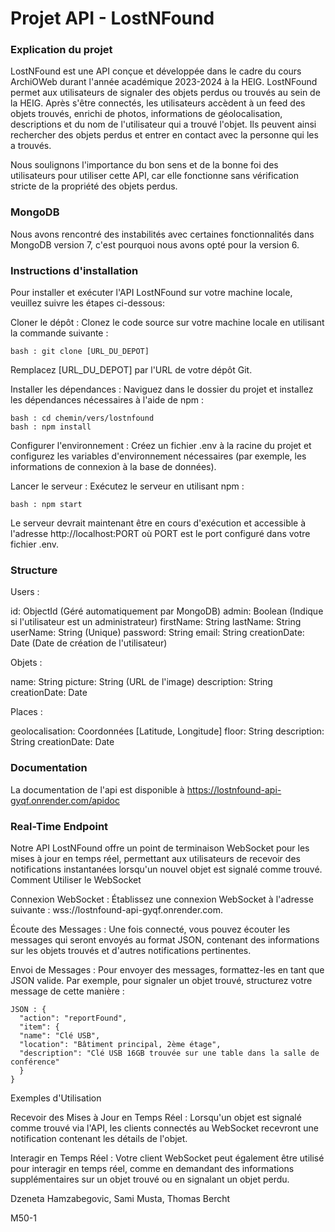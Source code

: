 # Projet API - LostNFound

### Explication du projet
LostNFound est une API conçue et développée dans le cadre du cours ArchiOWeb durant l'année académique 2023-2024 à la HEIG. LostNFound permet aux utilisateurs de signaler des objets perdus ou trouvés au sein de la HEIG. Après s'être connectés, les utilisateurs accèdent à un feed des objets trouvés, enrichi de photos, informations de géolocalisation, descriptions et du nom de l'utilisateur qui a trouvé l'objet. Ils peuvent ainsi rechercher des objets perdus et entrer en contact avec la personne qui les a trouvés.

Nous soulignons l'importance du bon sens et de la bonne foi des utilisateurs pour utiliser cette API, car elle fonctionne sans vérification stricte de la propriété des objets perdus.

### MongoDB
Nous avons rencontré des instabilités avec certaines fonctionnalités dans MongoDB version 7, c'est pourquoi nous avons opté pour la version 6.

### Instructions d'installation

Pour installer et exécuter l'API LostNFound sur votre machine locale, veuillez suivre les étapes ci-dessous: 

Cloner le dépôt : Clonez le code source sur votre machine locale en utilisant la commande suivante :

    bash : git clone [URL_DU_DEPOT]

Remplacez [URL_DU_DEPOT] par l'URL de votre dépôt Git.

Installer les dépendances : Naviguez dans le dossier du projet et installez les dépendances nécessaires à l'aide de npm :

    bash : cd chemin/vers/lostnfound
    bash : npm install
    

Configurer l'environnement : Créez un fichier .env à la racine du projet et configurez les variables d'environnement nécessaires (par exemple, les informations de connexion à la base de données).

Lancer le serveur : Exécutez le serveur en utilisant npm :

    bash : npm start

Le serveur devrait maintenant être en cours d'exécution et accessible à l'adresse http://localhost:PORT où PORT est le port configuré dans votre fichier .env.

### Structure
Users :

 id: ObjectId (Géré automatiquement par MongoDB)
 admin: Boolean (Indique si l'utilisateur est un administrateur)
 firstName: String
 lastName: String
 userName: String (Unique)
 password: String
 email: String
 creationDate: Date (Date de création de l'utilisateur)

Objets :

 name: String
 picture: String (URL de l'image)
 description: String
 creationDate: Date

Places :

 geolocalisation: Coordonnées [Latitude, Longitude] 
 floor: String 
 description: String
 creationDate: Date

### Documentation
La documentation de l'api est disponible à https://lostnfound-api-gyqf.onrender.com/apidoc

### Real-Time Endpoint

Notre API LostNFound offre un point de terminaison WebSocket pour les mises à jour en temps réel, permettant aux utilisateurs de recevoir des notifications instantanées lorsqu'un nouvel objet est signalé comme trouvé.
Comment Utiliser le WebSocket

Connexion WebSocket :
    Établissez une connexion WebSocket à l'adresse suivante : wss://lostnfound-api-gyqf.onrender.com.

Écoute des Messages :
    Une fois connecté, vous pouvez écouter les messages qui seront envoyés au format JSON, contenant des informations sur les objets trouvés et d'autres notifications pertinentes.

Envoi de Messages :
    Pour envoyer des messages, formattez-les en tant que JSON valide. Par exemple, pour signaler un objet trouvé, structurez votre message de cette manière :

    JSON : {
      "action": "reportFound",
      "item": {
      "name": "Clé USB",
      "location": "Bâtiment principal, 2ème étage",
      "description": "Clé USB 16GB trouvée sur une table dans la salle de conférence"
      }
    }

Exemples d'Utilisation

Recevoir des Mises à Jour en Temps Réel :
    Lorsqu'un objet est signalé comme trouvé via l'API, les clients connectés au WebSocket recevront une notification contenant les détails de l'objet.

Interagir en Temps Réel :
    Votre client WebSocket peut également être utilisé pour interagir en temps réel, comme en demandant des informations supplémentaires sur un objet trouvé ou en signalant un objet perdu.



Dzeneta Hamzabegovic, Sami Musta, Thomas Bercht

M50-1
